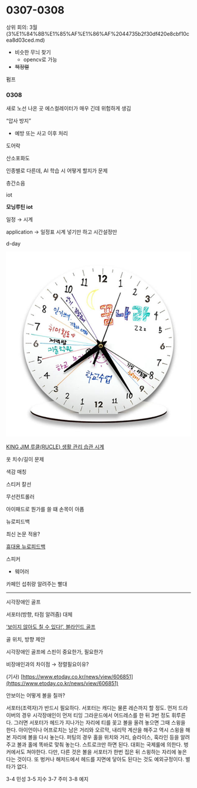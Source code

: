 # 0307-0308

상위 회의: 3월 (3%E1%84%8B%E1%85%AF%E1%86%AF%2044735b2f30df420e8cbf10cea8d03ced.md)

- 비슷한 무늬 찾기
    - opencv로 가능
- ~~책정렬~~

펌프 

### 0308

새로 노선 나온 곳 에스컬레이터가 매우 긴데 위험하게 생김

“압사 방지”

- 예방 또는 사고 이후 처리

도어락

산소포화도

인종별로 다른데, AI 학습 시 어떻게 할지가 문제

층간소음

iot

**모닝루틴 iot**

일정 → 시계

application → 일정표 시계 넣기만 하고 시간설정만

d-day

![Untitled](0307-0308%20eacf07bade6d4e9b871d795d5f78b5a7/Untitled.png)

[KING JIM 루클(RUCLE) 생활 관리 습관 시계](https://bykatie.co.kr/product/king-jim-루클rucle-생활-관리-습관-시계/8693/)

옷 치수/길이 문제

색감 매칭

스티커 칼선

무선컨트롤러

아이패드로 뭔가를 쓸 떄 손목이 아픔

뉴로피드백

최신 논문 적용?

[휴대용 뉴로피드백](0307-0308%20eacf07bade6d4e9b871d795d5f78b5a7/%E1%84%92%E1%85%B2%E1%84%83%E1%85%A2%E1%84%8B%E1%85%AD%E1%86%BC%20%E1%84%82%E1%85%B2%E1%84%85%E1%85%A9%E1%84%91%E1%85%B5%E1%84%83%E1%85%B3%E1%84%87%E1%85%A2%E1%86%A8%2085e06bbc45eb4963b429857a8647e906.md)

스피커 

- 웨어러

카페인 섭취량 알려주는 빨대

---

시각장애인 골프

서포터(방향, 타점 알려줌) 대체

[‘보이지 않아도 칠 수 있다!’, 블라인드 골프](https://www.golfmagazinekorea.com/news/articleView.html?idxno=6082)

골 위치, 방향 제안

시각장애인 골프에 스핀이 중요한가, 필요한가

비장애인과의 차이점 → 정렬필요이유?

(기사) [https://www.etoday.co.kr/news/view/606851](https://www.etoday.co.kr/news/view/606851)

안보이는 어떻게 볼을 칠까?

서포터(조력자)가 반드시 필요하다. 서포터는 캐디는 물론 레슨까지 할 정도. 먼저 드라이버의 경우 시각장애인이 먼저 티잉 그라운드에서 어드레스를 한 뒤 3번 정도 휘루른다. 그러면 서포터가 헤드가 지나가는 자리에 티를 꽂고 볼을 올려 놓으면 그때 스윙을 한다. 아이언이나 어프로치는 남은 거리와 오르막, 내리막 계산을 해주고 역시 스윙을 해본 자리에 볼을 다시 놓는다. 퍼팅의 경우 홀을 위치와 거리, 슬라이스, 훅라인 등을 알려주고 볼과 홀에 똑바로 맞춰 놓는다. 스트로크만 하면 된다. 대회는 국제룰에 의한다. 벙커에서도 쳐야한다. 다만, 다른 것은 볼을 서포터가 한번 집은 뒤 스윙하는 자리에 놓은다는 것이다. 또 벙커나 해저드에서 헤드를 지면에 닿아도 된다는 것도 예외규정이다. 벌타가 없다.

3-4 민성
3-5 지수
3-7 주미
3-8 예지